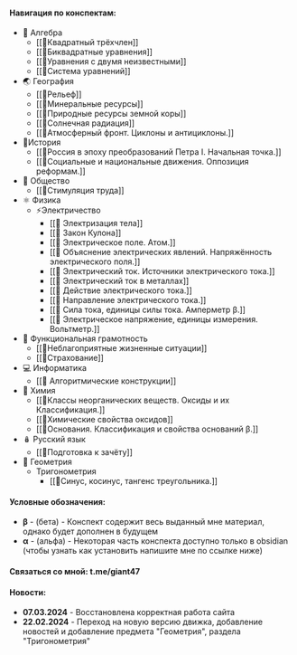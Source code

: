 #### Навигация по конспектам:
- 🔢 Алгебра
	- [[📒Квадратный трёхчлен]]
	- [[📒Биквадратные уравнения]]
	- [[📒Уравнения с двумя неизвестными]]
	- [[📒Система уравнений]]
- 🌏 География
	- [[📒Рельеф]]
	- [[📒Минеральные ресурсы]]
	- [[📒Природные ресурсы земной коры]]
	- [[📒Солнечная радиация]]
	- [[📒Атмосферный фронт. Циклоны и антициклоны.]]
- 🏺История
	- [[📒Россия в эпоху преобразований Петра I. Начальная точка.]]
	- [[📒Социальные и национальные движения. Оппозиция реформам.]]
- 👥 Общество
	- [[📒Стимуляция труда]]
- ⚛️ Физика
	- ⚡Электричество
		- [[📒 Электризация тела]]
		- [[📒 Закон Кулона]]
		- [[📒 Электрическое поле. Атом.]]
		- [[📒 Объяснение электрических явлений. Напряжённость электрического поля.]]
		- [[📒 Электрический ток. Источники электрического тока.]]
		- [[📒 Электрический ток в металлах]]
		- [[📒 Действие электрического тока.]]
		- [[📒 Направление электрического тока.]]
		- [[📒 Сила тока, единицы силы тока. Амперметр β.]]
		- [[📒 Электрическое напряжение, единицы измерения. Вольтметр.]]
- 📄 Функциональная грамотность
	- [[📒Неблагоприятные жизненные ситуации]]
	- [[📒Страхование]]
- 💻 Информатика
    - [[📒 Алгоритмические конструкции]]
- 🧪 Химия
	- [[📒Классы неорганических веществ. Оксиды и их Классификация.]]
	- [[📒Химические свойства оксидов]]
	- [[📒Основания. Классификация и свойства оснований β.]]
- 🪆 Русский язык
	- [[📄Подготовка к зачёту]]
- 📐 Геометрия
	- Тригонометрия
		- [[📒Синус, косинус, тангенс треугольника.]]

#### Условные обозначения:
- **β** - (бета) - Конспект содержит весь выданный мне материал, однако будет дополнен в будущем
- **α** - (альфа) - Некоторая часть конспекта доступно только в obsidian (чтобы узнать как установить напишите мне по ссылке ниже)
#### 
#### Связаться со мной: t.me/giant47
#### Новости:
- **07.03.2024** - Восстановлена корректная работа сайта
- **22.02.2024** - Переход на новую версию движка, добавление новостей и добавление предмета "Геометрия", раздела "Тригонометрия"